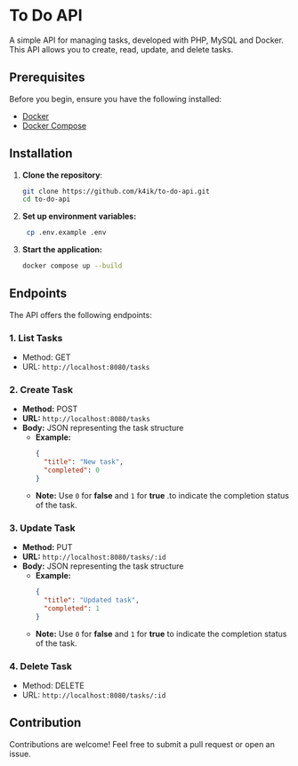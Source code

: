 # To Do API

A simple API for managing tasks, developed with PHP, MySQL and Docker. This API allows you to create, read, update, and delete tasks.

## Prerequisites

Before you begin, ensure you have the following installed:

- [Docker](https://www.docker.com/get-started)
- [Docker Compose](https://docs.docker.com/compose/)

## Installation

1. **Clone the repository**:
    ```bash
    git clone https://github.com/k4ik/to-do-api.git
    cd to-do-api
    ```

2. **Set up environment variables:**

   ```bash
    cp .env.example .env
    ```
3. **Start the application:**
    ```bash
    docker compose up --build
    ```

## Endpoints

The API offers the following endpoints:

### 1. List Tasks

- Method: GET
-  URL: ``http://localhost:8080/tasks``

### 2. Create Task

- **Method:** POST
- **URL:** `http://localhost:8080/tasks`
- **Body:** JSON representing the task structure
  - **Example:** 
    ```json
    {
      "title": "New task",
      "completed": 0
    }
    ```
  - **Note:** Use `0` for **false** and `1` for **true** .to indicate the completion status of the task.

### 3. Update Task

- **Method:** PUT
- **URL:** `http://localhost:8080/tasks/:id`
- **Body:** JSON representing the task structure
  - **Example:** 
    ```json
    {
      "title": "Updated task",
      "completed": 1
    }
    ```
  - **Note:** Use `0` for **false** and `1` for **true** to indicate the completion status of the task.

### 4. Delete Task
- Method: DELETE
- URL: ``http://localhost:8080/tasks/:id``

## Contribution

Contributions are welcome! Feel free to submit a pull request or open an issue.